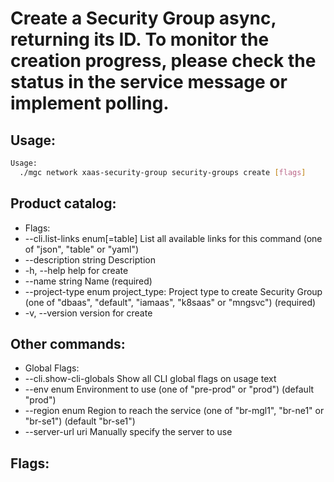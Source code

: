 # Create a Security Group async, returning its ID. To monitor the creation progress, please check the status in the service message or implement polling.

## Usage:
```bash
Usage:
  ./mgc network xaas-security-group security-groups create [flags]
```

## Product catalog:
- Flags:
- --cli.list-links enum[=table]   List all available links for this command (one of "json", "table" or "yaml")
- --description string            Description
- -h, --help                          help for create
- --name string                   Name (required)
- --project-type enum             project_type: Project type to create Security Group (one of "dbaas", "default", "iamaas", "k8saas" or "mngsvc") (required)
- -v, --version                       version for create

## Other commands:
- Global Flags:
- --cli.show-cli-globals   Show all CLI global flags on usage text
- --env enum               Environment to use (one of "pre-prod" or "prod") (default "prod")
- --region enum            Region to reach the service (one of "br-mgl1", "br-ne1" or "br-se1") (default "br-se1")
- --server-url uri         Manually specify the server to use

## Flags:
```bash

```

